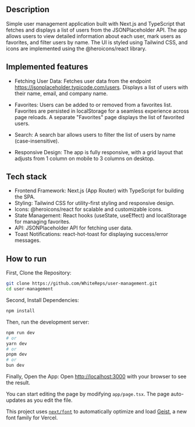 ## Description
Simple user management application built with Next.js and TypeScript that fetches and displays a list of users from the JSONPlaceholder API. The app allows users to view detailed information about each user, mark users as favorites, and filter users by name. The UI is styled using Tailwind CSS, and icons are implemented using the @heroicons/react library.

## Implemented features
- Fetching User Data:
Fetches user data from the endpoint https://jsonplaceholder.typicode.com/users. Displays a list of users with their name, email, and company name.

- Favorites:
Users can be added to or removed from a favorites list. Favorites are persisted in localStorage for a seamless experience across page reloads.
A separate "Favorites" page displays the list of favorited users.

- Search:
A search bar allows users to filter the list of users by name (case-insensitive).

- Responsive Design:
The app is fully responsive, with a grid layout that adjusts from 1 column on mobile to 3 columns on desktop.

## Tech stack
- Frontend Framework: Next.js (App Router) with TypeScript for building the SPA.
- Styling: Tailwind CSS for utility-first styling and responsive design.
- Icons: @heroicons/react for scalable and customizable icons.
- State Management: React hooks (useState, useEffect) and localStorage for managing favorites.
- API: JSONPlaceholder API for fetching user data.
- Toast Notifications: react-hot-toast for displaying success/error messages.

## How to run
First, Clone the Repository:
```bash
git clone https://github.com/WhiteReps/user-management.git
cd user-management
```

Second, Install Dependencies:
```bash
npm install
```

Then, run the development server:
```bash
npm run dev
# or
yarn dev
# or
pnpm dev
# or
bun dev
```

Finally, Open the App:
Open [http://localhost:3000](http://localhost:3000) with your browser to see the result.

You can start editing the page by modifying `app/page.tsx`. The page auto-updates as you edit the file.

This project uses [`next/font`](https://nextjs.org/docs/app/building-your-application/optimizing/fonts) to automatically optimize and load [Geist](https://vercel.com/font), a new font family for Vercel.
